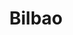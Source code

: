 ---
title: Bilbao
date: 
draft: false

# descripcion
description : Aros de plata con microcubic

materials: Plata 925

color: Plateado

dimensions: 1,6cm diam

code: 01-11-0408

type: "Aros"

categories: []

price: $2.560,00

price_eftvo: $2.175,00

# Images
# first image will be shown in the product page
images:
  # - image: "images/path_to_image"
  # La ubicacion de las imagenes es imagenes/Aros/Aros.Argollas/01-11-0408-bilbao
  - image: "./images/aros/argollas/01-11-0408-argollita-fina_a.JPG"
  - image: "./images/aros/argollas/01-11-0408-argollita-fina_b.JPG"
---